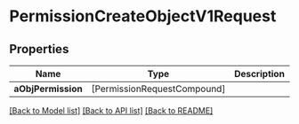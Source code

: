 # PermissionCreateObjectV1Request

## Properties
Name | Type | Description | Notes
------------ | ------------- | ------------- | -------------
**aObjPermission** | [PermissionRequestCompound] |  | 

[[Back to Model list]](../README.md#documentation-for-models) [[Back to API list]](../README.md#documentation-for-api-endpoints) [[Back to README]](../README.md)


